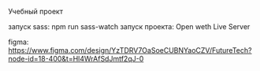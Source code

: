 Учебный проект

запуск sass: npm run sass-watch
запуск проекта: Open weth Live Server

figma: https://www.figma.com/design/YzTDRV7OaSoeCUBNYaoCZV/FutureTech?node-id=18-400&t=Hl4WrAfSdJmtf2qJ-0

